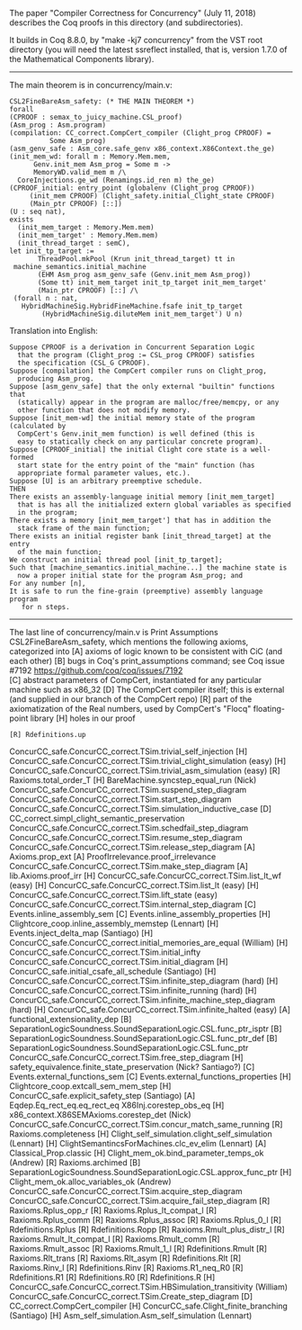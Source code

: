The paper "Compiler Correctness for Concurrency" (July 11, 2018)
describes the Coq proofs in this directory (and subdirectories).

It builds in Coq 8.8.0, by "make -kj7 concurrency" from the VST root directory
  (you will need the latest ssreflect installed, that is,
   version 1.7.0 of the Mathematical Components library).

---------------------------------------
The main theorem is in concurrency/main.v:

    CSL2FineBareAsm_safety: (* THE MAIN THEOREM *)
    forall
    (CPROOF : semax_to_juicy_machine.CSL_proof)
    (Asm_prog : Asm.program)
    (compilation: CC_correct.CompCert_compiler (Clight_prog CPROOF) =
              Some Asm_prog)
    (asm_genv_safe : Asm_core.safe_genv x86_context.X86Context.the_ge)
    (init_mem_wd: forall m : Memory.Mem.mem,
          Genv.init_mem Asm_prog = Some m ->
          MemoryWD.valid_mem m /\
	  CoreInjections.ge_wd (Renamings.id_ren m) the_ge)
    (CPROOF_initial: entry_point (globalenv (Clight_prog CPROOF)) 
         (init_mem CPROOF) (Clight_safety.initial_Clight_state CPROOF)
         (Main_ptr CPROOF) [::])
    (U : seq nat),
    exists
      (init_mem_target : Memory.Mem.mem) 
      (init_mem_target' : Memory.Mem.mem) 
      (init_thread_target : semC),
    let init_tp_target :=
           ThreadPool.mkPool (Krun init_thread_target) tt in
     machine_semantics.initial_machine
           (EHM Asm_prog asm_genv_safe (Genv.init_mem Asm_prog)) 
           (Some tt) init_mem_target init_tp_target init_mem_target'
           (Main_ptr CPROOF) [::] /\
     (forall n : nat,
       HybridMachineSig.HybridFineMachine.fsafe init_tp_target
            (HybridMachineSig.diluteMem init_mem_target') U n)

Translation into English:

    Suppose CPROOF is a derivation in Concurrent Separation Logic
      that the program (Clight_prog := CSL_prog CPROOF) satisfies
      the specification (CSL_G CPROOF).
    Suppose [compilation] the CompCert compiler runs on Clight_prog,
      producing Asm_prog.
    Suppose [asm_genv_safe] that the only external "builtin" functions that
      (statically) appear in the program are malloc/free/memcpy, or any
      other function that does not modify memory.
    Suppose [init_mem-wd] the initial memory state of the program (calculated by
      CompCert's Genv.init_mem function) is well defined (this is
      easy to statically check on any particular concrete program).
    Suppose [CPROOF_initial] the initial Clight core state is a well-formed
      start state for the entry point of the "main" function (has
      appropriate formal parameter values, etc.).
    Suppose [U] is an arbitrary preemptive schedule.
    THEN
    There exists an assembly-language initial memory [init_mem_target]
      that is has all the initialized extern global variables as specified
      in the program;
    There exists a memory [init_mem_target'] that has in addition the
      stack frame of the main function;
    There exists an initial register bank [init_thread_target] at the entry    
      of the main function;
    We construct an initial thread pool [init_tp_target];
    Such that [machine_semantics.initial_machine...] the machine state is
      now a proper initial state for the program Asm_prog; and
    For any number [n],
    It is safe to run the fine-grain (preemptive) assembly language program
       for n steps.
  
---------------------------------------

The last line of concurrency/main.v is 
     Print Assumptions CSL2FineBareAsm_safety,
which mentions the following axioms, categorized into
    [A] axioms of logic known to be consistent with CiC (and each other)
    [B] bugs in Coq's print_assumptions command; see Coq issue #7192
           https://github.com/coq/coq/issues/7192       
    [C] abstract parameters of CompCert, instantiated for any particular
          machine such as x86_32
    [D] The CompCert compiler itself; this is external (and supplied
         in our branch of the CompCert repo)
    [R] part of the axiomatization of the Real numbers, used by
        CompCert's "Flocq" floating-point library
    [H] holes in our proof

  
    [R] Rdefinitions.up
ConcurCC_safe.ConcurCC_correct.TSim.trivial_self_injection
    [H] ConcurCC_safe.ConcurCC_correct.TSim.trivial_clight_simulation  (easy)
    [H] ConcurCC_safe.ConcurCC_correct.TSim.trivial_asm_simulation  (easy)
    [R] Raxioms.total_order_T
    [H] BareMachine.syncstep_equal_run (Nick)
ConcurCC_safe.ConcurCC_correct.TSim.suspend_step_diagram
ConcurCC_safe.ConcurCC_correct.TSim.start_step_diagram
ConcurCC_safe.ConcurCC_correct.TSim.simulation_inductive_case
    [D] CC_correct.simpl_clight_semantic_preservation
ConcurCC_safe.ConcurCC_correct.TSim.schedfail_step_diagram
ConcurCC_safe.ConcurCC_correct.TSim.resume_step_diagram
ConcurCC_safe.ConcurCC_correct.TSim.release_step_diagram
    [A] Axioms.prop_ext
    [A] ProofIrrelevance.proof_irrelevance
ConcurCC_safe.ConcurCC_correct.TSim.make_step_diagram
    [A] lib.Axioms.proof_irr
    [H] ConcurCC_safe.ConcurCC_correct.TSim.list_lt_wf  (easy)
    [H] ConcurCC_safe.ConcurCC_correct.TSim.list_lt  (easy)
    [H] ConcurCC_safe.ConcurCC_correct.TSim.lift_state  (easy)
ConcurCC_safe.ConcurCC_correct.TSim.internal_step_diagram
    [C] Events.inline_assembly_sem
    [C] Events.inline_assembly_properties
    [H] Clightcore_coop.inline_assembly_memstep  (Lennart)
    [H] Events.inject_delta_map  (Santiago)
    [H] ConcurCC_safe.ConcurCC_correct.initial_memories_are_equal  (William)
    [H] ConcurCC_safe.ConcurCC_correct.TSim.initial_infty 
ConcurCC_safe.ConcurCC_correct.TSim.initial_diagram
    [H] ConcurCC_safe.initial_csafe_all_schedule (Santiago)
    [H] ConcurCC_safe.ConcurCC_correct.TSim.infinite_step_diagram (hard)
    [H] ConcurCC_safe.ConcurCC_correct.TSim.infinite_running (hard)
    [H] ConcurCC_safe.ConcurCC_correct.TSim.infinite_machine_step_diagram (hard)
    [H] ConcurCC_safe.ConcurCC_correct.TSim.infinite_halted (easy)
    [A] functional_extensionality_dep
    [B] SeparationLogicSoundness.SoundSeparationLogic.CSL.func_ptr_isptr
    [B] SeparationLogicSoundness.SoundSeparationLogic.CSL.func_ptr_def
    [B] SeparationLogicSoundness.SoundSeparationLogic.CSL.func_ptr
ConcurCC_safe.ConcurCC_correct.TSim.free_step_diagram
    [H] safety_equivalence.finite_state_preservation  (Nick? Santiago?)
    [C] Events.external_functions_sem
    [C] Events.external_functions_properties
    [H] Clightcore_coop.extcall_sem_mem_step
    [H] ConcurCC_safe.explicit_safety_step  (Santiago)
    [A] Eqdep.Eq_rect_eq.eq_rect_eq
X86Inj.corestep_obs_eq
    [H] x86_context.X86SEMAxioms.corestep_det (Nick) 
ConcurCC_safe.ConcurCC_correct.TSim.concur_match_same_running
    [R] Raxioms.completeness
    [H] Clight_self_simulation.clight_self_simulation (Lennart)
    [H] ClightSemantincsForMachines.clc_ev_elim (Lennart)
    [A] Classical_Prop.classic
    [H] Clight_mem_ok.bind_parameter_temps_ok  (Andrew)
    [R] Raxioms.archimed
    [B] SeparationLogicSoundness.SoundSeparationLogic.CSL.approx_func_ptr
    [H] Clight_mem_ok.alloc_variables_ok  (Andrew)
ConcurCC_safe.ConcurCC_correct.TSim.acquire_step_diagram
ConcurCC_safe.ConcurCC_correct.TSim.acquire_fail_step_diagram
    [R] Raxioms.Rplus_opp_r
    [R] Raxioms.Rplus_lt_compat_l
    [R] Raxioms.Rplus_comm
    [R] Raxioms.Rplus_assoc
    [R] Raxioms.Rplus_0_l
    [R] Rdefinitions.Rplus
    [R] Rdefinitions.Ropp
    [R] Raxioms.Rmult_plus_distr_l
    [R] Raxioms.Rmult_lt_compat_l
    [R] Raxioms.Rmult_comm
    [R] Raxioms.Rmult_assoc
    [R] Raxioms.Rmult_1_l
    [R] Rdefinitions.Rmult
    [R] Raxioms.Rlt_trans
    [R] Raxioms.Rlt_asym
    [R] Rdefinitions.Rlt
    [R] Raxioms.Rinv_l
    [R] Rdefinitions.Rinv
    [R] Raxioms.R1_neq_R0
    [R] Rdefinitions.R1
    [R] Rdefinitions.R0
    [R] Rdefinitions.R
    [H] ConcurCC_safe.ConcurCC_correct.TSim.HBSimulation_transitivity  (William)
ConcurCC_safe.ConcurCC_correct.TSim.Create_step_diagram
    [D] CC_correct.CompCert_compiler
    [H] ConcurCC_safe.Clight_finite_branching  (Santiago)
    [H] Asm_self_simulation.Asm_self_simulation (Lennart)
